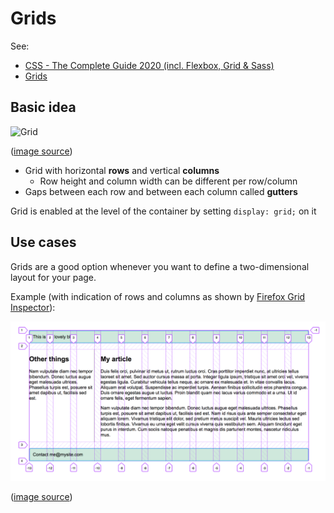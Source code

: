 # Grids

See:

- [CSS - The Complete Guide 2020 (incl. Flexbox, Grid & Sass)](https://www.udemy.com/course/css-the-complete-guide-incl-flexbox-grid-sass/)
- [Grids](https://developer.mozilla.org/en-US/docs/Learn/CSS/CSS_layout/Grids)

## Basic idea

![Grid](./_img/Grids/grid.png)

([image source](https://developer.mozilla.org/en-US/docs/Learn/CSS/CSS_layout/Grids))

- Grid with horizontal **rows** and vertical **columns**
  - Row height and column width can be different per row/column
- Gaps between each row and between each column called **gutters**

Grid is enabled at the level of the container by setting `display: grid;` on it

## Use cases

Grids are a good option whenever you want to define a two-dimensional layout for your page.

Example (with indication of rows and columns as shown by [Firefox Grid Inspector](https://developer.mozilla.org/en-US/docs/Tools/Page_Inspector/How_to/Examine_grid_layouts)):

![Grid layout example](./_img/Grids/grid-layout-example.png)

([image source](https://developer.mozilla.org/en-US/docs/Learn/CSS/CSS_layout/Grids))